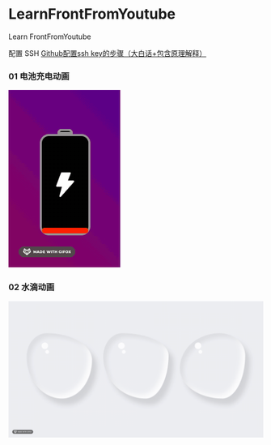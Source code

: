 # LearnFrontFromYoutube
Learn FrontFromYoutube

配置 SSH
[Github配置ssh key的步骤（大白话+包含原理解释）](https://blog.csdn.net/weixin_42310154/article/details/118340458)

### 01 电池充电动画

![](01/demo.gif)

### 02 水滴动画

![](02/demo.gif)